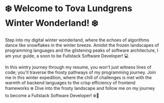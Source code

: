 # ❄️ Welcome to Tova Lundgrens Winter Wonderland! ❄️

Step into my digital winter wonderland, where the echoes of algorithms dance like snowflakes in the winter breeze. Amidst the frozen landscapes of programming languages and the glistening peaks of software architecture, I am your guide, a soon to be Fullstack Software Developer! 💻

In this wintry journey through my resume, you won't just witness lines of code; you'll traverse the frosty pathways of my programming journey. Join me in this winter expedition, where the chill of challenges is met with the warmth of backend languages to the crisp efficiency of frontend frameworks ❄️ Dive into the frosty landscape and follow me on my journey to become a Fullstack Software Developer! ❄️🚀

